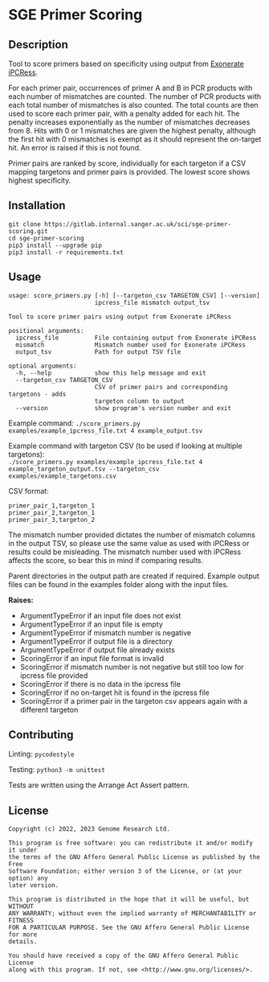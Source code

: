# SGE Primer Scoring

## Description
Tool to score primers based on specificity using output from [Exonerate iPCRess](https://www.ebi.ac.uk/about/vertebrate-genomics/software/ipcress-manual).

For each primer pair, occurrences of primer A and B in PCR products with each number of mismatches are counted. The number of PCR products with each total number of mismatches is also counted. The total counts are then used to score each primer pair, with a penalty added for each hit. The penalty increases exponentially as the number of mismatches decreases from 8. Hits with 0 or 1 mismatches are given the highest penalty, although the first hit with 0 mismatches is exempt as it should represent the on-target hit. An error is raised if this is not found.

Primer pairs are ranked by score, individually for each targeton if a CSV mapping targetons and primer pairs is provided. The lowest score shows highest specificity.

## Installation
```
git clone https://gitlab.internal.sanger.ac.uk/sci/sge-primer-scoring.git
cd sge-primer-scoring
pip3 install --upgrade pip
pip3 install -r requirements.txt
```

## Usage
```
usage: score_primers.py [-h] [--targeton_csv TARGETON_CSV] [--version]
                        ipcress_file mismatch output_tsv

Tool to score primer pairs using output from Exonerate iPCRess

positional arguments:
  ipcress_file          File containing output from Exonerate iPCRess
  mismatch              Mismatch number used for Exonerate iPCRess
  output_tsv            Path for output TSV file

optional arguments:
  -h, --help            show this help message and exit
  --targeton_csv TARGETON_CSV
                        CSV of primer pairs and corresponding targetons - adds
                        targeton column to output
  --version             show program's version number and exit
```

Example command: ```./score_primers.py examples/example_ipcress_file.txt 4 example_output.tsv```

Example command with targeton CSV (to be used if looking at multiple targetons):  
```./score_primers.py examples/example_ipcress_file.txt 4 example_targeton_output.tsv --targeton_csv examples/example_targetons.csv```

CSV format:
```
primer_pair_1,targeton_1
primer_pair_2,targeton_1
primer_pair_3,targeton_2
```

The mismatch number provided dictates the number of mismatch columns in the output TSV, so please use the same value as used with iPCRess or results could be misleading. The mismatch number used with iPCRess affects the score, so bear this in mind if comparing results.

Parent directories in the output path are created if required. Example output files can be found in the examples folder along with the input files.

**Raises:**
- ArgumentTypeError if an input file does not exist
- ArgumentTypeError if an input file is empty
- ArgumentTypeError if mismatch number is negative
- ArgumentTypeError if output file is a directory
- ArgumentTypeError if output file already exists
- ScoringError if an input file format is invalid
- ScoringError if mismatch number is not negative but still too low for ipcress file provided
- ScoringError if there is no data in the ipcress file
- ScoringError if no on-target hit is found in the ipcress file
- ScoringError if a primer pair in the targeton csv appears again with a different targeton

## Contributing
Linting:
`pycodestyle`

Testing:
`python3 -m unittest`

Tests are written using the Arrange Act Assert pattern.

## License
```
Copyright (c) 2022, 2023 Genome Research Ltd.

This program is free software: you can redistribute it and/or modify it under
the terms of the GNU Affero General Public License as published by the Free
Software Foundation; either version 3 of the License, or (at your option) any
later version.

This program is distributed in the hope that it will be useful, but WITHOUT
ANY WARRANTY; without even the implied warranty of MERCHANTABILITY or FITNESS
FOR A PARTICULAR PURPOSE. See the GNU Affero General Public License for more
details.

You should have received a copy of the GNU Affero General Public License
along with this program. If not, see <http://www.gnu.org/licenses/>.
```
